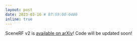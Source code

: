 ```yaml
---
layout: post
date: 2023-03-16 # 07:59:00-0400
inline: true
---
```


SceneRF v2 is [available on arXiv](https://arxiv.org/abs/2212.02501)! Code will be updated soon!

